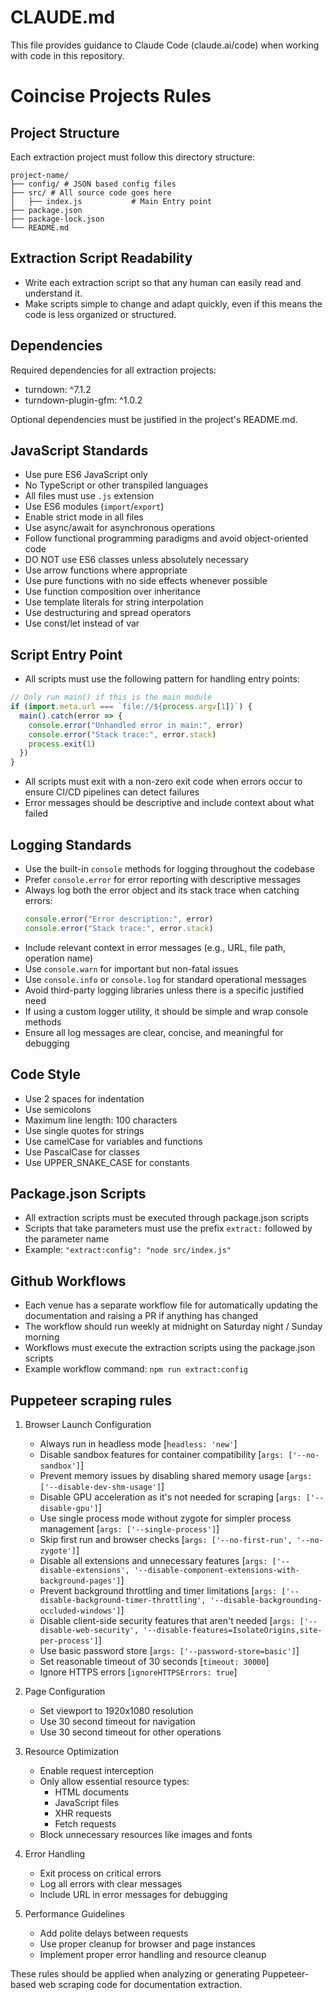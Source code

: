 # CLAUDE.md

This file provides guidance to Claude Code (claude.ai/code) when working with
code in this repository.

# Coincise Projects Rules

## Project Structure

Each extraction project must follow this directory structure:

```
project-name/
├── config/ # JSON based config files
├── src/ # All source code goes here
│   ├── index.js           # Main Entry point
├── package.json
├── package-lock.json
└── README.md
```

## Extraction Script Readability

- Write each extraction script so that any human can easily read and understand
  it.
- Make scripts simple to change and adapt quickly, even if this means the code
  is less organized or structured.

## Dependencies

Required dependencies for all extraction projects:

- turndown: ^7.1.2
- turndown-plugin-gfm: ^1.0.2

Optional dependencies must be justified in the project's README.md.

## JavaScript Standards

- Use pure ES6 JavaScript only
- No TypeScript or other transpiled languages
- All files must use `.js` extension
- Use ES6 modules (`import`/`export`)
- Enable strict mode in all files
- Use async/await for asynchronous operations
- Follow functional programming paradigms and avoid object-oriented code
- DO NOT use ES6 classes unless absolutely necessary
- Use arrow functions where appropriate
- Use pure functions with no side effects whenever possible
- Use function composition over inheritance
- Use template literals for string interpolation
- Use destructuring and spread operators
- Use const/let instead of var

## Script Entry Point

- All scripts must use the following pattern for handling entry points:

```javascript
// Only run main() if this is the main module
if (import.meta.url === `file://${process.argv[1]}`) {
  main().catch(error => {
    console.error("Unhandled error in main:", error)
    console.error("Stack trace:", error.stack)
    process.exit(1)
  })
}
```

- All scripts must exit with a non-zero exit code when errors occur to ensure
  CI/CD pipelines can detect failures
- Error messages should be descriptive and include context about what failed

## Logging Standards

- Use the built-in `console` methods for logging throughout the codebase
- Prefer `console.error` for error reporting with descriptive messages
- Always log both the error object and its stack trace when catching errors:
  ```javascript
  console.error("Error description:", error)
  console.error("Stack trace:", error.stack)
  ```
- Include relevant context in error messages (e.g., URL, file path, operation
  name)
- Use `console.warn` for important but non-fatal issues
- Use `console.info` or `console.log` for standard operational messages
- Avoid third-party logging libraries unless there is a specific justified need
- If using a custom logger utility, it should be simple and wrap console methods
- Ensure all log messages are clear, concise, and meaningful for debugging

## Code Style

- Use 2 spaces for indentation
- Use semicolons
- Maximum line length: 100 characters
- Use single quotes for strings
- Use camelCase for variables and functions
- Use PascalCase for classes
- Use UPPER_SNAKE_CASE for constants

## Package.json Scripts

- All extraction scripts must be executed through package.json scripts
- Scripts that take parameters must use the prefix `extract:` followed by the
  parameter name
- Example: `"extract:config": "node src/index.js"`

## Github Workflows

- Each venue has a separate workflow file for automatically updating the
  documentation and raising a PR if anything has changed
- The workflow should run weekly at midnight on Saturday night / Sunday morning
- Workflows must execute the extraction scripts using the package.json scripts
- Example workflow command: `npm run extract:config`

## Puppeteer scraping rules

1. Browser Launch Configuration

   - Always run in headless mode [`headless: 'new'`]
   - Disable sandbox features for container compatibility
     [`args: ['--no-sandbox']`]
   - Prevent memory issues by disabling shared memory usage
     [`args: ['--disable-dev-shm-usage']`]
   - Disable GPU acceleration as it's not needed for scraping
     [`args: ['--disable-gpu']`]
   - Use single process mode without zygote for simpler process management
     [`args: ['--single-process']`]
   - Skip first run and browser checks
     [`args: ['--no-first-run', '--no-zygote']`]
   - Disable all extensions and unnecessary features
     [`args: ['--disable-extensions', '--disable-component-extensions-with-background-pages']`]
   - Prevent background throttling and timer limitations
     [`args: ['--disable-background-timer-throttling', '--disable-backgrounding-occluded-windows']`]
   - Disable client-side security features that aren't needed
     [`args: ['--disable-web-security', '--disable-features=IsolateOrigins,site-per-process']`]
   - Use basic password store [`args: ['--password-store=basic']`]
   - Set reasonable timeout of 30 seconds [`timeout: 30000`]
   - Ignore HTTPS errors [`ignoreHTTPSErrors: true`]

2. Page Configuration

   - Set viewport to 1920x1080 resolution
   - Use 30 second timeout for navigation
   - Use 30 second timeout for other operations

3. Resource Optimization

   - Enable request interception
   - Only allow essential resource types:
     - HTML documents
     - JavaScript files
     - XHR requests
     - Fetch requests
   - Block unnecessary resources like images and fonts

4. Error Handling

   - Exit process on critical errors
   - Log all errors with clear messages
   - Include URL in error messages for debugging

5. Performance Guidelines
   - Add polite delays between requests
   - Use proper cleanup for browser and page instances
   - Implement proper error handling and resource cleanup

These rules should be applied when analyzing or generating Puppeteer-based web
scraping code for documentation extraction.
